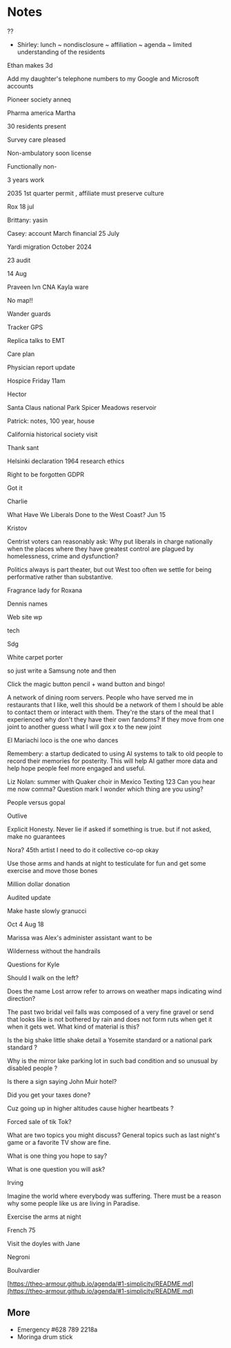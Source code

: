 # Notes

??

* Shirley: lunch ~ nondisclosure ~ affiliation ~ agenda ~ limited understanding of the residents

Ethan makes 3d

Add my daughter's telephone numbers to my Google and Microsoft accounts 

  

Pioneer society anneq

Pharma america Martha 

30 residents present

Survey care pleased

Non-ambulatory soon license

Functionally non-

3 years work

2035 1st quarter permit , affiliate must preserve culture 

Rox 18 jul

Brittany: yasin

Casey: account March financial 25 July

Yardi migration October 2024

23 audit

14 Aug 

Praveen lvn CNA Kayla ware

No map!!

Wander guards

Tracker GPS

Replica talks to EMT 

Care plan

Physician report update 

Hospice Friday 11am

Hector

Santa Claus national Park Spicer Meadows reservoir 

Patrick: notes, 100 year, house

California historical society visit

Thank sant

Helsinki declaration 1964 research ethics

Right to be forgotten GDPR 

Got it

Charlie 

What Have We Liberals Done to the West Coast? Jun 15

Kristov

Centrist voters can reasonably ask: Why put liberals in charge nationally when the places where they have greatest control are plagued by homelessness, crime and dysfunction?

Politics always is part theater, but out West too often we settle for being performative rather than substantive.

Fragrance lady for Roxana

Dennis names

Web site wp

tech

Sdg

White carpet porter

so just write a Samsung note and then

Click the magic button pencil + wand button and bingo!

A network of dining room servers. People who have served me in restaurants that I like, well this should be a network of them I should be able to contact them or interact with them. They're the stars of the meal that I experienced why don't they have their own fandoms? If they move from one joint to another guess what I will gox x to the new joint 

El Mariachi loco is the one who dances

Remembery: a startup dedicated to using AI systems to talk to old people to record their memories for posterity. This will help AI gather more data and help hope people feel more engaged and useful. 

Liz Nolan: summer with Quaker choir in Mexico Texting 123 Can you hear me now comma? Question mark I wonder which thing are you using?

People versus gopal

Outlive 

Explicit Honesty. Never lie if asked if something is true. but if not asked, make no guarantees

Nora? 45th artist I need to do it collective co-op okay

Use those arms and hands at night to testiculate for fun and get some exercise and move those bones

Million dollar donation

Audited update

Make haste slowly granucci

Oct 4 Aug 18

Marissa was Alex's administer assistant want to be

Wilderness without the handrails

Questions for Kyle

Should I walk on the left?

Does the name Lost arrow refer to arrows on weather maps indicating wind direction?

The past two bridal veil falls was composed of a very fine gravel or send that looks like is not bothered by rain and does not form ruts when get it when it gets wet. What kind of material is this?

Is the big shake little shake detail a Yosemite standard or a national park standard ?

Why is the mirror lake parking lot in such bad condition and so unusual by disabled people ?

Is there a sign saying John Muir hotel? 

Did you get your taxes done?

Cuz going up in higher altitudes cause higher heartbeats ?

Forced sale of tik Tok? 

What are two topics you might discuss? General topics such as last night's game or a favorite TV show are fine.

What is one thing you hope to say?

What is one question you will ask?

Irving

Imagine the world where everybody was suffering. There must be a reason why some people like us are living in Paradise. 

Exercise the arms at night

French 75

Visit the doyles with Jane

Negroni

Boulvardier

[https://theo-armour.github.io/agenda/#1-simplicity/README.md](https://theo-armour.github.io/agenda/#1-simplicity/README.md)

## More

* Emergency #628 789 2218a
* Moringa drum stick